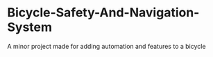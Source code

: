 # Bicycle-Safety-And-Navigation-System
A minor project made for adding automation and features to a bicycle
